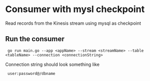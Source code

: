 # Consumer with mysl checkpoint

Read records from the Kinesis stream using mysql as checkpoint

## Run the consumer

     go run main.go --app <appName> --stream <streamName> --table <tableName> --connection <connectionString>

Connection string should look something like

     user:password@/dbname

